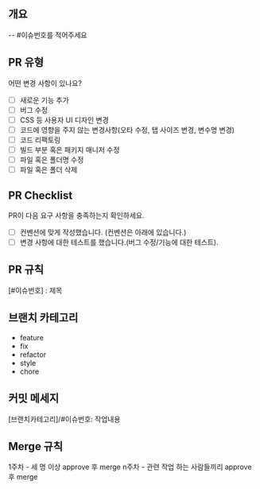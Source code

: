 ## 개요

<!---- 변경 사항 및 관련 이슈에 대해 간단하게 작성해주세요. 어떻게보다 무엇을 왜 수정했는지 설명해주세요. -->

-- #이슈번호를 적어주세요

## PR 유형

어떤 변경 사항이 있나요?

- [ ] 새로운 기능 추가
- [ ] 버그 수정
- [ ] CSS 등 사용자 UI 디자인 변경
- [ ] 코드에 영향을 주지 않는 변경사항(오타 수정, 탭 사이즈 변경, 변수명 변경)
- [ ] 코드 리팩토링
- [ ] 빌드 부분 혹은 패키지 매니저 수정
- [ ] 파일 혹은 폴더명 수정
- [ ] 파일 혹은 폴더 삭제

## PR Checklist

PR이 다음 요구 사항을 충족하는지 확인하세요.

- [ ] 컨벤션에 맞게 작성했습니다. (컨벤션은 아래에 있습니다.)
- [ ] 변경 사항에 대한 테스트를 했습니다.(버그 수정/기능에 대한 테스트).

## PR 규칙

[#이슈번호] : 제목

## 브랜치 카테고리

- feature
- fix
- refactor
- style
- chore

## 커밋 메세지

[브랜치카테고리]/#이슈번호: 작업내용

## Merge 규칙

1주차 - 세 명 이상 approve 후 merge
n주차 - 관련 작업 하는 사람들끼리 approve 후 merge
